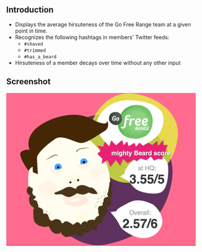 ## Introduction

* Displays the average hirsuteness of the Go Free Range team at a given point in time.
* Recognizes the following hashtags in members' Twitter feeds:
  * `#shaved`
  * `#trimmed`
  * `#has_a_beard`
 * Hirsuteness of a member decays over time without any other input

## Screenshot

![GFR Beards](https://raw.githubusercontent.com/freerange/freerange-beards/master/2018-03-14%20freerange-beards-screenshot.png)
